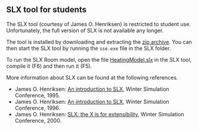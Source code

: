 ## SLX tool for students

The SLX tool (courtesy of James O. Henriksen) is restricted to student use. Unfortunately, the full version of SLX is not available any longer.

The tool is installed by downloading and extracting the [zip archive](https://github.com/PrinzAndreas/ModellingProgramming/blob/main/SLXToolStudents/SLX.zip).
You can then start the SLX tool by running the <code>sse.exe</code> file in the SLX folder.

To run the SLX Room model, 
open the file [HeatingModel.slx](https://github.com/PrinzAndreas/ModellingProgramming/blob/main/ModelDescriptions/RoomModelSLX/HeatingModel.slx) in the SLX tool, 
compile it (F6) and then run it (F5).

More information about SLX can be found at the following references.
* James O. Henriksen: [An introduction to SLX](https://dl.acm.org/doi/pdf/10.1145/224401.224669), Winter Simulation Conference, 1995.
* James O. Henriksen: [An introduction to SLX](https://dl.acm.org/doi/pdf/10.1145/256562.256720), Winter Simulation Conference, 1996.
* James O. Henriksen: [SLX: the X is for extensibility](https://ieeexplore.ieee.org/stamp/stamp.jsp?tp=&arnumber=899715), Winter Simulation Conference, 2000.
